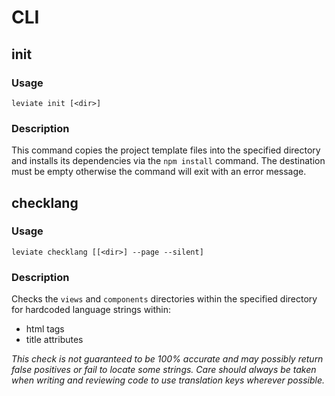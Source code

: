 # CLI

## init

### Usage

```shell
leviate init [<dir>]
```

### Description
This command copies the project template files into the specified directory and installs its dependencies via the `npm install` command. 
The destination must be empty otherwise the command will exit with an error message.


## checklang
### Usage

```shell
leviate checklang [[<dir>] --page --silent]
```

### Description
Checks the `views` and `components` directories within the specified directory for hardcoded language strings within:
- html tags
- title attributes

*This check is not guaranteed to be 100% accurate and may possibly return false positives or fail to locate some strings.*
*Care should always be taken when writing and reviewing code to use translation keys wherever possible.*

